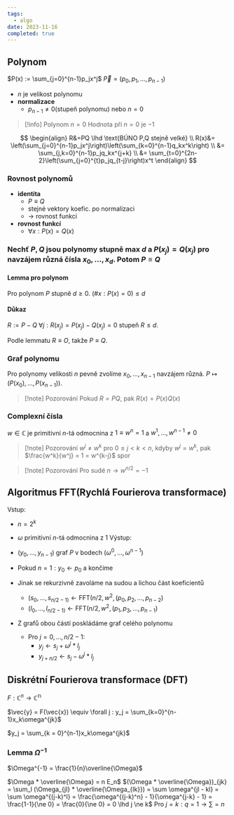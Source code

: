 ```yaml
---
tags: 
  - algo
date: 2023-11-16
completed: true
---
```


## Polynom


$P(x) := \sum_{j=0}^{n-1}p_jx^j$
$\vec{P} = (p_0,p_1,\dots,p_{n-1})$

- $n$ je velikost polynomu
- **normalizace**
	- $p_{n-1} \ne 0$(stupeň polynomu) nebo $n = 0$

> [!info] Polynom $n=0$
> Hodnota při $n=0$ je $-1$

$$
\begin{align}
R&=PQ \lhd \text{BÚNO P,Q stejně velké} \\
R(x)&= \left(\sum_{j=0}^{n-1}p_jx^j\right)\left(\sum_{k=0}^{n-1}q_kx^k\right) \\
&= \sum_{j,k=0}^{n-1}p_jq_kx^{j+k} \\
&= \sum_{t=0}^{2n-2}\left(\sum_{j=0}^{t}p_jq_{t-j}\right)x^t
\end{align}
$$

### Rovnost polynomů

- **identita**
	- $P \equiv Q$
	- stejné vektory koefic. po normalizaci
	- $\rightarrow$ rovnost funkcí
- **rovnost funkcí**
	- $\forall x: P(x) = Q(x)$

### Nechť $P,Q$ jsou polynomy stupně max $d$ a $P(x_j)=Q(x_j)$ pro navzájem různá čísla $x_0, \dots, x_d$. Potom $P \equiv Q$

#### Lemma pro polynom

Pro polynom $P$ stupně $d \ge 0$.  $(\# x : P(x) = 0) \le d$


#### Důkaz

$R := P-Q$
$\forall j: R(x_j) = P(x_j)-Q(x_j) = 0$
stupeň $R \le d$.

Podle lemmatu $R \equiv O$, takže $P \equiv Q$.


### Graf polynomu

Pro polynomy velikosti $n$ pevně zvolíme $x_0, \dots, x_{n-1}$ navzájem různá. $P \mapsto(P(x_0),\dots,P(x_{n-1}))$.

> [!note] Pozorování
> Pokud $R = PQ$, pak $R(x) = P(x)Q(x)$


### Complexní čísla

$w \in \mathbb{C}$ je primitivní $n$-tá odmocnina z $1 \equiv w^n = 1$ a $w^1,\dots,w^{n-1} \ne 0$

> [!note] Pozorování
> $w^j \ne w^k$ pro $0 \le j \lt k \lt n$, kdyby $w^j = w^k$, pak $\frac{w^k}{w^j} = 1 = w^{k-j}$ spor

> [!note] Pozorování
> Pro sudé $n \rightarrow w^{n/2} = -1$
> 

## Algoritmus FFT(Rychlá Fourierova transformace)

Vstup:
- $n = 2^k$
- $\omega$ primitivní $n$-tá odmocnina z 1
Výstup:
- $(y_0,\dots,y_{n-1})$ graf $P$ v bodech $(\omega^0,\dots,\omega^{n-1})$


- Pokud $n = 1: y_0 \leftarrow p_0$ a končíme
- Jinak se rekurzivně zavoláme na sudou a lichou část koeficientů
	- $(s_0,\dots,s_{n/2-1)} \leftarrow \text{FFT}(n/2, w^2,(p_0,p_2,\dots,p_{n-2})$
	- $(l_0,\dots,l_{n/2-1)} \leftarrow \text{FFT}(n/2, w^2,(p_1,p_3,\dots,p_{n-1})$
- Z grafů obou částí poskládáme graf celého polynomu
	- Pro $j=0,\dots,n/2-1$:
		- $y_j \leftarrow s_j + \omega^j*l_j$
		- $y_{j+n/2} \leftarrow s_j - \omega^j*l_j$

## Diskrétní Fourierova transformace (DFT)

$F : \mathbb{C}^n \rightarrow \mathbb{C^n}$

$\vec{y} = F(\vec{x}) \equiv \forall j : y_j = \sum_{k=0}^{n-1}x_k\omega^{jk}$

$y_j = \sum_{k = 0}^{n-1}x_k\omega^{jk}$

### Lemma $\Omega^{-1}$

$\Omega^{-1} = \frac{1}{n}\overline{\Omega}$

$\Omega * \overline{\Omega} = n E_n$
$(\Omega * \overline{\Omega})_{jk} = \sum_l (\Omega_{jl} * \overline{\Omega_{lk}}) = \sum \omega^{jl - kl} = \sum \omega^{(j-k)^l} = \frac{\omega^{(j-k)^n} - 1}{\omega^{j-k} - 1} = \frac{1-1}{\ne 0} = \frac{0}{\ne 0} = 0 \lhd j \ne k$
Pro $j=k: q = 1 \rightarrow \sum = n$
